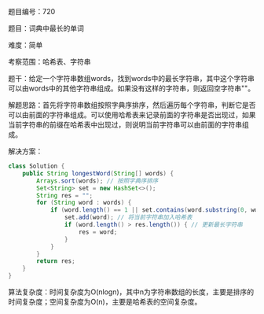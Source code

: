 题目编号：720

题目：词典中最长的单词

难度：简单

考察范围：哈希表、字符串

题干：给定一个字符串数组words，找到words中的最长字符串，其中这个字符串可以由words中的其他字符串组成。如果没有这样的字符串，则返回空字符串""。

解题思路：首先将字符串数组按照字典序排序，然后遍历每个字符串，判断它是否可以由前面的字符串组成。可以使用哈希表来记录前面的字符串是否出现过，如果当前字符串的前缀在哈希表中出现过，则说明当前字符串可以由前面的字符串组成。

解决方案：

```java
class Solution {
    public String longestWord(String[] words) {
        Arrays.sort(words); // 按照字典序排序
        Set<String> set = new HashSet<>();
        String res = "";
        for (String word : words) {
            if (word.length() == 1 || set.contains(word.substring(0, word.length() - 1))) { // 当前字符串的前缀在哈希表中出现过
                set.add(word); // 将当前字符串加入哈希表
                if (word.length() > res.length()) { // 更新最长字符串
                    res = word;
                }
            }
        }
        return res;
    }
}
```

算法复杂度：时间复杂度为O(nlogn)，其中n为字符串数组的长度，主要是排序的时间复杂度；空间复杂度为O(n)，主要是哈希表的空间复杂度。
